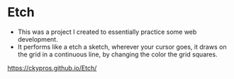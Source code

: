 # Etch

- This was a project I created to essentially practice some web development.  
- It performs like a etch a sketch, wherever your cursor goes, it draws on the grid in a continuous line, by changing the color the grid squares.

https://ckypros.github.io/Etch/
